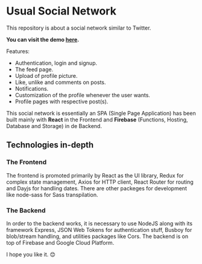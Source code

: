 # Usual Social Network
This repository is about a social network similar to Twitter.

**You can visit the demo [here](https://usual-social-network.web.app/).**

Features:
- Authentication, login and signup.
- The feed page.
- Upload of profile picture.
- Like, unlike and comments on posts.
- Notifications.
- Customization of the profile whenever the user wants.
- Profile pages with respective post(s).

This social network is essentially an SPA (Single Page Application) has been built mainly with **React** in the Frontend and **Firebase** (Functions, Hosting, Database and Storage) in de Backend. 
## Technologies in-depth
### The Frontend
The frontend is promoted primarily by React as the UI library, Redux for complex state management, Axios for HTTP client, React Router for routing and Dayjs for handling dates. There are other packeges for development like node-sass for Sass transpilation.
### The Backend
In order to the backend works, it is necessary to use NodeJS along with its framework Express, JSON Web Tokens for authentication stuff, Busboy for blob/stream handling, and utilities packages like Cors. The backend is on top of Firebase and Google Cloud Platform.

I hope you like it. 😊